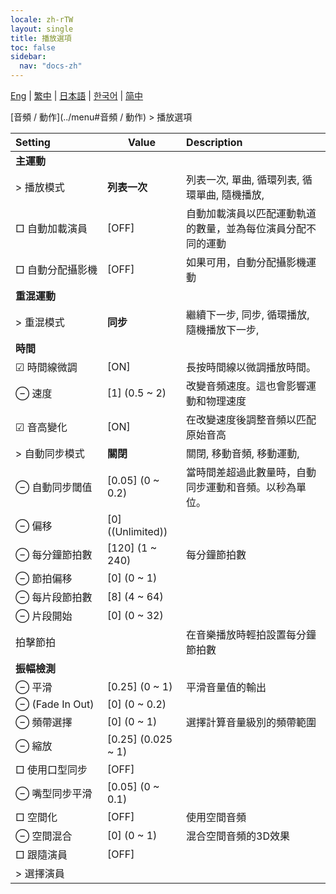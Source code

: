 ```yaml
---
locale: zh-rTW
layout: single
title: 播放選項
toc: false
sidebar:
  nav: "docs-zh"
---
```

[Eng](/dancexr/menu/2025.4/motion/motion_loader) | [繁中](/tw/dancexr/menu/2025.4/motion/motion_loader) | [日本語](/jp/dancexr/menu/2025.4/motion/motion_loader) | [한국어](/kr/dancexr/menu/2025.4/motion/motion_loader) | [简中](/zh/dancexr/menu/2025.4/motion/motion_loader)

[音頻 / 動作](../menu#音頻 / 動作) > 播放選項



| Setting | Value | Description |
| :--- | --- | :--- |
|<nobr> <b>主運動</b></nobr>|| 
|<nobr> > 播放模式</nobr>| **列表一次** | 列表一次, 單曲, 循環列表, 循環單曲, 隨機播放,  |
|<nobr> □ 自動加載演員</nobr>| [OFF] | 自動加載演員以匹配運動軌道的數量，並為每位演員分配不同的運動
|<nobr> □ 自動分配攝影機</nobr>| [OFF] | 如果可用，自動分配攝影機運動
|<nobr> <b>重混運動</b></nobr>|| 
|<nobr> > 重混模式</nobr>| **同步** | 繼續下一步, 同步, 循環播放, 隨機播放下一步,  |
|<nobr> <b>時間</b></nobr>|| 
|<nobr> ☑ 時間線微調</nobr>| [ON] | 長按時間線以微調播放時間。
|<nobr> ⊖ 速度</nobr>| [1] (0.5 ~ 2) | 改變音頻速度。這也會影響運動和物理速度
|<nobr> ☑ 音高變化</nobr>| [ON] | 在改變速度後調整音頻以匹配原始音高
|<nobr> > 自動同步模式</nobr>| **關閉** | 關閉, 移動音頻, 移動運動,  |
|<nobr> ⊖ 自動同步閾值</nobr>| [0.05] (0 ~ 0.2) | 當時間差超過此數量時，自動同步運動和音頻。以秒為單位。
|<nobr> ⊖ 偏移</nobr>| [0] ((Unlimited)) | 
|<nobr> ⊖ 每分鐘節拍數</nobr>| [120] (1 ~ 240) | 每分鐘節拍數
|<nobr> ⊖ 節拍偏移</nobr>| [0] (0 ~ 1) | 
|<nobr> ⊖ 每片段節拍數</nobr>| [8] (4 ~ 64) | 
|<nobr> ⊖ 片段開始</nobr>| [0] (0 ~ 32) | 
|<nobr> 拍擊節拍</nobr>|| 在音樂播放時輕拍設置每分鐘節拍數
|<nobr> <b>振幅檢測</b></nobr>|| 
|<nobr> ⊖ 平滑</nobr>| [0.25] (0 ~ 1) | 平滑音量值的輸出
|<nobr> ⊖ (Fade In Out)</nobr>| [0] (0 ~ 0.2) | 
|<nobr> ⊖ 頻帶選擇</nobr>| [0] (0 ~ 1) | 選擇計算音量級別的頻帶範圍
|<nobr> ⊖ 縮放</nobr>| [0.25] (0.025 ~ 1) | 
|<nobr> □ 使用口型同步</nobr>| [OFF] | 
|<nobr> ⊖ 嘴型同步平滑</nobr>| [0.05] (0 ~ 0.1) | 
|<nobr> □ 空間化</nobr>| [OFF] | 使用空間音頻
|<nobr> ⊖ 空間混合</nobr>| [0] (0 ~ 1) | 混合空間音頻的3D效果
|<nobr> □ 跟隨演員</nobr>| [OFF] | 
|<nobr> > 選擇演員</nobr>|  |  |
